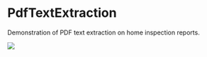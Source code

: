# PdfTextExtraction

Demonstration of PDF text extraction on home inspection reports.

[![](https://youtu.be/https://youtu.be/IPg0zlTzjNk)](https://youtu.be/IPg0zlTzjNk)
